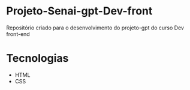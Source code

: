 # Projeto-Senai-gpt-Dev-front
Repositório criado para o desenvolvimento do projeto-gpt do curso Dev front-end
# Tecnologias
- HTML
- CSS
